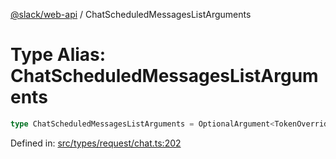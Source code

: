 [@slack/web-api](../index.md) / ChatScheduledMessagesListArguments

# Type Alias: ChatScheduledMessagesListArguments

```ts
type ChatScheduledMessagesListArguments = OptionalArgument<TokenOverridable & CursorPaginationEnabled & OptionalTeamAssignable & Pick<TimelinePaginationEnabled, "latest" | "oldest"> & Partial<Channel>>;
```

Defined in: [src/types/request/chat.ts:202](https://github.com/slackapi/node-slack-sdk/blob/main/packages/web-api/src/types/request/chat.ts#L202)
